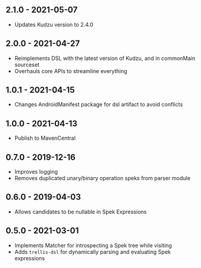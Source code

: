 ## 2.1.0 - 2021-05-07

- Updates Kudzu version to 2.4.0

## 2.0.0 - 2021-04-27

- Reimplements DSL with the latest version of Kudzu, and in commonMain sourceset
- Overhauls core APIs to streamline everything

## 1.0.1 - 2021-04-15

- Changes AndroidManifest package for dsl artifact to avoid conflicts

## 1.0.0 - 2021-04-13

- Publish to MavenCentral

## 0.7.0 - 2019-12-16

- Improves logging
- Removes duplicated unary/binary operation speks from parser module

## 0.6.0 - 2019-04-03

- Allows candidates to be nullable in Spek Expressions

## 0.5.0 - 2021-03-01

- Implements Matcher for introspecting a Spek tree while visiting
- Adds `trellis-dsl` for dynamically parsing and evaluating Spek expressions
